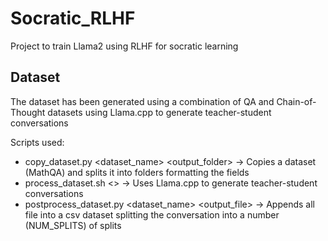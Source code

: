 # Socratic_RLHF

Project to train Llama2 using RLHF for socratic learning

## Dataset

The dataset has been generated using a combination of QA and Chain-of-Thought datasets using Llama.cpp to generate teacher-student conversations

Scripts used:
- copy_dataset.py <dataset_name> <output_folder> -> Copies a dataset (MathQA) and splits it into folders formatting the fields
- process_dataset.sh <> -> Uses Llama.cpp to generate teacher-student conversations
- postprocess_dataset.py <dataset_name> <output_file> -> Appends all file into a csv dataset splitting the conversation into a number (NUM_SPLITS) of splits